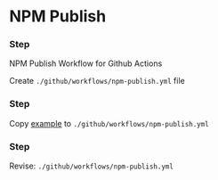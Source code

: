 # NPM Publish

[1]: npm-publish.yml

### Step

NPM Publish Workflow for Github Actions

Create  `./github/workflows/npm-publish.yml` file

### Step

Copy [example][1] to `./github/workflows/npm-publish.yml`

### Step

Revise: `./github/workflows/npm-publish.yml`

